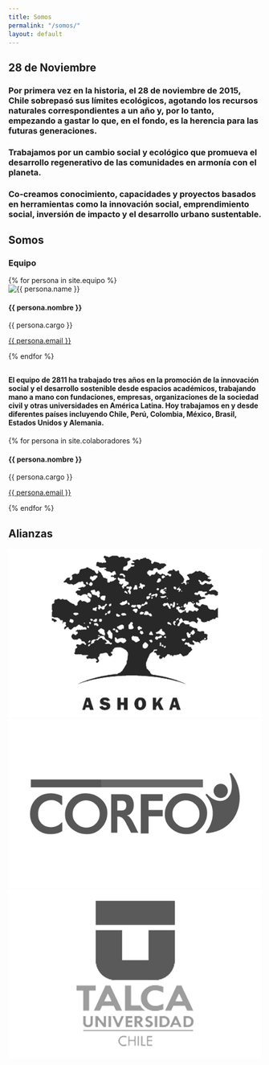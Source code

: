 ```yaml
---
title: Somos
permalink: "/somos/"
layout: default
---
```


<section id="why2811">
  <section class="container">
    <div class="row">
      <div class="col-xs-8 col-xs-offset-1">
        <h2 class="title">28 de Noviembre</h2>
        <h3>Por primera vez en la historia, el 28 de noviembre de 2015, Chile <span>sobrepasó sus límites ecológicos</span>, agotando los recursos naturales correspondientes a un año y, por lo tanto, empezando a gastar lo que, en el fondo, es la herencia para las futuras generaciones. </h3>
      </div>
    </div>
  </section>

  <section class="container">
    <div class="row">
      <div class="col-xs-8 col-xs-offset-1">
        <div class="line"></div>
        <h3>Trabajamos por un cambio social y ecológico que promueva el desarrollo regenerativo de las comunidades en armonía con el planeta.</h3>
      </div>
    </div>
    <div class="row">
      <div class="col-xs-10 col-xs-offset-1">
        <div class="line"></div>
        <h3>Co-creamos conocimiento, capacidades y proyectos basados en herramientas como la innovación social, emprendimiento social, inversión de impacto y el desarrollo urbano sustentable.</h3>
      </div>
    </div>
  </section>
</section>


<section class="container" id="somos">
  <div class="row">
    <div class="col-xs-offset-1 col-xs-10">
      <div class="row">
        <div class="col-xs-8">
          <h2 class="title">Somos</h2>
          <h3>Equipo</h3>
        </div>
      </div>
      <div class="row">
        {% for persona in site.equipo %}
        <div class="col-xs-6 col-sm-4 col-md-3">
          <img class="img-responsive" src="{{ persona.foto }}" alt="{{ persona.name }}"/>
          <h4>{{ persona.nombre }}</h4>
          <p>{{ persona.cargo }}</p>
          <p><a href="mailto:{{ persona.email }}"> {{ persona.email }} </a></p>
        </div>
        {% endfor %}
      </div>
      <div class="row">
        <div class="col-xs-8">
           <p style="margin:30px 0px;">
            <h4>El equipo de 2811 ha trabajado tres años en la promoción de la innovación social y el desarrollo sostenible desde espacios académicos, trabajando mano a mano con fundaciones, empresas, organizaciones de la sociedad civil y otras universidades en América Latina. Hoy trabajamos en y desde diferentes países incluyendo Chile, Perú, Colombia, México, Brasil, Estados Unidos y Alemania. 
          </p>
<div class="line"></div>
        </div>
      </div>
    </div>
  </div>

  <div class="row">
    <div class="col-xs-offset-1 col-xs-10">
      <div class="row">
        <div class="col-xs-8">
        </div>
      </div>
      <div class="row">
        {% for persona in site.colaboradores %}
        <div class="col-xs-4 col-sm-3 col-md-3">
          <h4>{{ persona.nombre }}</h4>
          <p>{{ persona.cargo }}</p>
          <p><a href="mailto:{{ persona.email }}"> {{ persona.email }} </a></p>
        </div>
        {% endfor %}
      </div>
    </div>
  </div>
</section>

<section class="container" id="alianzas">
  <div class="col-xs-10 col-xs-offset-1">
    <div class="row">
      <div class="col-xs-8">
        <h2 class="title">Alianzas</h2>
      </div>
    </div>
    <div class="row">
      <div class="col-xs-6 col-sm-4 col-md-3 col-xs-offset-1">
        <a href=""><img class="img-responsive" src="/assets/images/logos/ashoka.png" /></a>
      </div>
      <div class="col-xs-6 col-sm-4 col-md-3">
        <a href=""><img class="img-responsive" src="/assets/images/logos/corfo.png" /></a>
      </div>
      <div class="col-xs-6 col-sm-4 col-md-3">
        <a href=""><img class="img-responsive" src="/assets/images/logos/utalca.png" /></a>
      </div>
    </div>
  </div>
</section>
